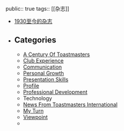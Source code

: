 public:: true
tags:: [[杂志]]

- [1930至今的杂志](https://www.toastmasters.org/magazine/explore)
- ## Categories
	- [A Century Of Toastmasters](https://www.toastmasters.org/magazine/listing/category/A%20Century%20of%20Toastmasters)
	- [Club Experience](https://www.toastmasters.org/magazine/listing/category/Club%20Experience)
	- [Communication](https://www.toastmasters.org/magazine/listing/category/Communication)
	- [Personal Growth](https://www.toastmasters.org/magazine/listing/category/Personal%20Growth)
	- [Presentation Skills](https://www.toastmasters.org/magazine/listing/category/Presentation%20Skills)
	- [Profile](https://www.toastmasters.org/magazine/listing/category/Profile)
	- [Professional Development](https://www.toastmasters.org/magazine/listing/category/Professional%20Development)
	- Technology
	- [News From Toastmasters International](https://www.toastmasters.org/magazine/listing/category/News%20from%20Toastmasters%20International)
	- [My Turn](https://www.toastmasters.org/magazine/listing/category/My%20Turn)
	- [Viewpoint](https://www.toastmasters.org/magazine/listing/category/Viewpoint)
	-